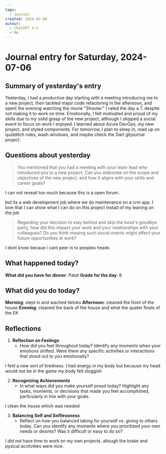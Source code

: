 ```yaml
---
tags:
  - Journal
created: 2024-07-06
auteur:
  - ChatGPT 4-o
  - Me
---
```

# Journal entry for Saturday, 2024-07-06

## Summary of yesterday's entry

Yesterday, I had a productive day starting with a meeting introducing me to a new project, then tackled major code refactoring in the afternoon, and spent the evening watching the movie "Shooter." I rated the day a 7, despite not making it to work on time. Emotionally, I felt motivated and proud of my skills due to my solid grasp of the new project, although I skipped a social event to focus on work I enjoyed. I learned about Azure DevOps, my new project, and styled components. For tomorrow, I plan to sleep in, read up on quidditch rules, wash windows, and maybe check the Dart gitjournal project.

## Questions about yesterday

> You mentioned that you had a meeting with your team lead who introduced you to a new project. Can you elaborate on the scope and objectives of the new project, and how it aligns with your skills and career goals?

I can not reveail too much because this is a open forum.

but its a web development job where we do maintenance on a crm app.
I love that I can show what I can do on this project instad of my leaning on the job

> Regarding your decision to stay behind and skip the boss's goodbye party, how did this impact your work and your relationships with your colleagues? Do you think missing such social events might affect your future opportunities at work?

I dont know becaue i cant peer in to peoples heads
## What happened today?

**What did you have for dinner**: Patat
**Grade for the day**: 8
## What did you do today?

**Morning**: slept in and wached tiktoks
**Afternoon**: cleaned the front of the house
**Evening**: cleaned the back of the house and what the quater finals of the EK

## Reflections

1. **Reflection on Feelings**
   - How did you feel throughout today? Identify any moments when your emotions shifted. Were there any specific activities or interactions that stood out to you emotionally?

I feld a new sort of tiredness. I had energy in my body but because my head would not be in the game my body felt sluggish

2. **Recognizing Achievements**
   - In what ways did you make yourself proud today? Highlight any tasks, moments, or decisions that made you feel accomplished, particularly in line with your goals.

I clean the house which was needed

3. **Balancing Self and Selflessness**
   - Reflect on how you balanced taking for yourself vs. giving to others today. Can you identify any moments where you prioritized your own needs or desires? Was it difficult or easy to do so?

I did not have time to work on my own projects. altough the brake and pysical acctivities were nice.
